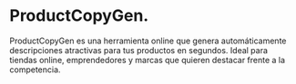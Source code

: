 # ProductCopyGen.
ProductCopyGen es una herramienta online que genera automáticamente descripciones atractivas para tus productos en segundos. Ideal para tiendas online, emprendedores y marcas que quieren destacar frente a la competencia.
